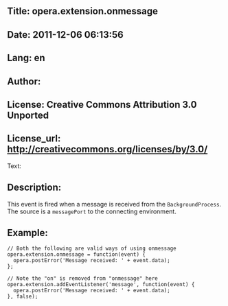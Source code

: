 Title: opera.extension.onmessage
----
Date: 2011-12-06 06:13:56
----
Lang: en
----
Author: 
----
License: Creative Commons Attribution 3.0 Unported
----
License_url: http://creativecommons.org/licenses/by/3.0/
----
Text:

<h2>Description:</h2>

<p>This event is fired when a message is received from the <code>BackgroundProcess</code>. The source is a <code>messagePort</code> to the connecting environment.</p>

<h2>Example:</h2>

<pre><code>// Both the following are valid ways of using onmessage
opera.extension.onmessage = function(event) {
  opera.postError(&#39;Message received: &#39; + event.data); 
};

// Note the &quot;on&quot; is removed from &quot;onmessage&quot; here
opera.extension.addEventListener(&#39;message&#39;, function(event) {
  opera.postError(&#39;Message received: &#39; + event.data); 
}, false);</code></pre>


